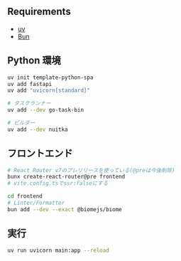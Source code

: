 ## Requirements

- [uv](https://docs.astral.sh/uv/getting-started/installation/)
- [Bun](https://bun.sh/docs/installation)

## Python 環境

```sh
uv init template-python-spa
uv add fastapi
uv add "uvicorn[standard]"

# タスクランナー
uv add --dev go-task-bin

# ビルダー
uv add --dev nuitka
```

## フロントエンド

```sh
# React Router v7のプレリリースを使っている(@preは今後削除)
bunx create-react-router@pre frontend
# vite.config.tsでssr:falseにする

cd frontend
# Linter/Formatter
bun add --dev --exact @biomejs/biome
```

## 実行

```sh
uv run uvicorn main:app --reload
```
